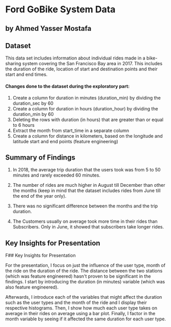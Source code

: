 # Ford GoBike System Data
## by Ahmed Yasser Mostafa


## Dataset

This data set includes information about individual rides made in a bike-sharing system covering the San Francisco Bay area in 2017. This includes the duration of the ride, location of start and destination points and their start and end times.

#### Changes done to the dataset during the exploratory part:

1. Create a column for duration in minutes (duration_min) by dividing the duration_sec by 60
2. Create a column for duration in hours (duration_hour) by dividing the duration_min by 60
3. Deleting the rows with duration (in hours) that are greater than or equal to 6 hours
3. Extract the month from start_time in a separate column
4. Create a column for distance in kilometers, based on the longitude and latitude start and end points (feature engineering)


## Summary of Findings

1. In 2018, the average trip duration that the users took was from 5 to 50 minutes and rarely exceeded 60 minutes.

2. The number of rides are much higher in August till December than other the months (keep in mind that the dataset includes rides from June till the end of the year only).

3. There was no significant difference between the months and the trip duration.

4. The Customers usually on average took more time in their rides than Subscribers. Only in June, it showed that subscribers take longer rides.

## Key Insights for Presentation

F## Key Insights for Presentation

For the presentation, I focus on just the influence of the user type, month of the ride on the duration of the ride. The distance between the two stations (which was feature engineered) hasn't proven to be significant in the findings. I start by introducing the duration (in minutes) variable (which was also feature engineered).

Afterwards, I introduce each of the variables that might affect the duration such as the user types and the month of the ride and I display their respective histograms. 
Then, I show how much each user type takes on average in their rides on average using a bar plot. Finally, I factor in the month variable by seeing if it affected the same duration for each user type.